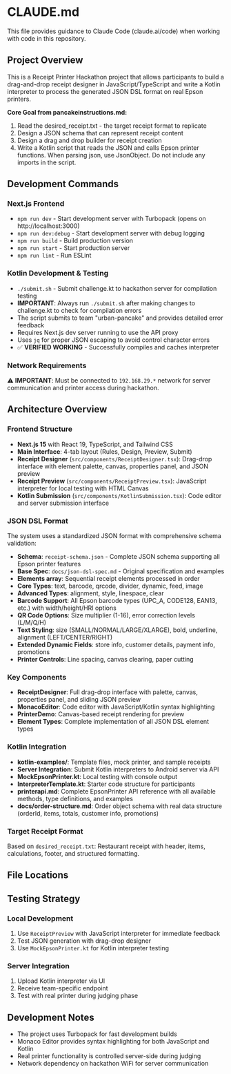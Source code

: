# CLAUDE.md

This file provides guidance to Claude Code (claude.ai/code) when working with code in this repository.

## Project Overview

This is a Receipt Printer Hackathon project that allows participants to build a drag-and-drop receipt designer in JavaScript/TypeScript and write a Kotlin interpreter to process the generated JSON DSL format on real Epson printers.

**Core Goal from pancakeinstructions.md:**
1. Read the desired_receipt.txt - the target receipt format to replicate
2. Design a JSON schema that can represent receipt content 
3. Design a drag and drop builder for receipt creation
4. Write a Kotlin script that reads the JSON and calls Epson printer functions. When parsing json, use JsonObject. Do not include any imports in the script.

## Development Commands

### Next.js Frontend
- `npm run dev` - Start development server with Turbopack (opens on http://localhost:3000)
- `npm run dev:debug` - Start development server with debug logging
- `npm run build` - Build production version
- `npm run start` - Start production server
- `npm run lint` - Run ESLint

### Kotlin Development & Testing
- `./submit.sh` - Submit challenge.kt to hackathon server for compilation testing
- **IMPORTANT**: Always run `./submit.sh` after making changes to challenge.kt to check for compilation errors
- The script submits to team "urban-pancake" and provides detailed error feedback
- Requires Next.js dev server running to use the API proxy
- Uses `jq` for proper JSON escaping to avoid control character errors
- ✅ **VERIFIED WORKING** - Successfully compiles and caches interpreter

### Network Requirements
⚠️ **IMPORTANT**: Must be connected to `192.168.29.*` network for server communication and printer access during hackathon.

## Architecture Overview

### Frontend Structure
- **Next.js 15** with React 19, TypeScript, and Tailwind CSS
- **Main Interface**: 4-tab layout (Rules, Design, Preview, Submit)
- **Receipt Designer** (`src/components/ReceiptDesigner.tsx`): Drag-drop interface with element palette, canvas, properties panel, and JSON preview
- **Receipt Preview** (`src/components/ReceiptPreview.tsx`): JavaScript interpreter for local testing with HTML Canvas
- **Kotlin Submission** (`src/components/KotlinSubmission.tsx`): Code editor and server submission interface

### JSON DSL Format
The system uses a standardized JSON format with comprehensive schema validation:
- **Schema**: `receipt-schema.json` - Complete JSON schema supporting all Epson printer features
- **Base Spec**: `docs/json-dsl-spec.md` - Original specification and examples
- **Elements array**: Sequential receipt elements processed in order
- **Core Types**: text, barcode, qrcode, divider, dynamic, feed, image
- **Advanced Types**: alignment, style, linespace, clear
- **Barcode Support**: All Epson barcode types (UPC_A, CODE128, EAN13, etc.) with width/height/HRI options
- **QR Code Options**: Size multiplier (1-16), error correction levels (L/M/Q/H)
- **Text Styling**: size (SMALL/NORMAL/LARGE/XLARGE), bold, underline, alignment (LEFT/CENTER/RIGHT)
- **Extended Dynamic Fields**: store info, customer details, payment info, promotions
- **Printer Controls**: Line spacing, canvas clearing, paper cutting

### Key Components
- **ReceiptDesigner**: Full drag-drop interface with palette, canvas, properties panel, and sliding JSON preview
- **MonacoEditor**: Code editor with JavaScript/Kotlin syntax highlighting
- **PrinterDemo**: Canvas-based receipt rendering for preview
- **Element Types**: Complete implementation of all JSON DSL element types

### Kotlin Integration
- **kotlin-examples/**: Template files, mock printer, and sample receipts
- **Server Integration**: Submit Kotlin interpreters to Android server via API
- **MockEpsonPrinter.kt**: Local testing with console output
- **InterpreterTemplate.kt**: Starter code structure for participants
- **printerapi.md**: Complete EpsonPrinter API reference with all available methods, type definitions, and examples
- **docs/order-structure.md**: Order object schema with real data structure (orderId, items, totals, customer info, promotions)

### Target Receipt Format
Based on `desired_receipt.txt`: Restaurant receipt with header, items, calculations, footer, and structured formatting.

## File Locations

## Testing Strategy

### Local Development
1. Use `ReceiptPreview` with JavaScript interpreter for immediate feedback
2. Test JSON generation with drag-drop designer
3. Use `MockEpsonPrinter.kt` for Kotlin interpreter testing

### Server Integration  
1. Upload Kotlin interpreter via UI
2. Receive team-specific endpoint
3. Test with real printer during judging phase

## Development Notes

- The project uses Turbopack for fast development builds
- Monaco Editor provides syntax highlighting for both JavaScript and Kotlin
- Real printer functionality is controlled server-side during judging
- Network dependency on hackathon WiFi for server communication